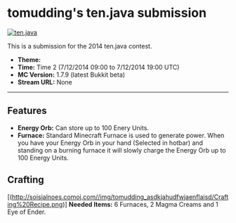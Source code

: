 tomudding's ten.java submission
==============================

[![ten.java](https://cdn.mediacru.sh/hu4CJqRD7AiB.svg)](https://tenjava.com/)

This is a submission for the 2014 ten.java contest.

- __Theme:__
- __Time:__ Time 2 (7/12/2014 09:00 to 7/12/2014 19:00 UTC)
- __MC Version:__ 1.7.9 (latest Bukkit beta)
- __Stream URL:__ None

<!-- put chosen theme above -->

---------------------------------------

Features
--------

- __Energy Orb:__ Can store up to 100 Enery Units.
- __Furnace:__ Standard Minecraft Furnace is used to generate power. When you have your Energy Orb in your hand (Selected in hotbar) and standing on a burning furnace it will slowly charge the Energy Orb up to 100 Energy Units.

Crafting
--------
[(http://soisialnoes.comoj.com//img/tomudding_asdkjahudfwjaenflaisd/Crafting%20Recipe.png)]
__Needed Items:__ 6 Furnaces, 2 Magma Creams and 1 Eye of Ender.
<!-- Hi, other peoples! I have edited this :D -->
